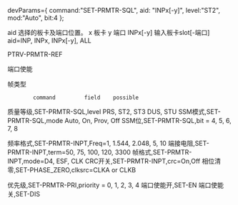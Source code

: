 
devParams={
command:"SET-PRMTR-SQL", 
aid: "INPx[-y]", 
level:"ST2",
mod:"Auto",
bit:4
};

aid 选择的板卡及端口位置。
x 板卡  y 端口
INPx[-y] 输入板卡slot[-端口]      
aid=INP, INPx, INPx[-y], ALL



PTRV-PRMTR-REF

端口使能

帧类型 

            command         field    possible
质量等级,SET-PRMTR-SQL,level   PRS, ST2, ST3 DUS, STU
SSM模式,SET-PRMTR-SQL,mode    Auto, On, Prov, Off
SSM位,SET-PRMTR-SQL,bit = 4, 5, 6, 7, 8

频率格式,SET-PRMTR-INPT,Freq=1, 1.544, 2.048, 5, 10
端接电阻,SET-PRMTR-INPT,term=50, 75, 100, 120, 3300
帧格式,SET-PRMTR-INPT,mode=D4, ESF, CLK
CRC开关,SET-PRMTR-INPT,crc=On,Off
相位清零,SET-PHASE_ZERO,clksrc=CLKA or CLKB

优先级,SET-PRMTR-PRI,priority = 0, 1, 2, 3, 4
端口使能开,SET-EN
端口使能关,SET-DIS


<!-- 
频率稳定阈值,SET-PRMTR-FREQ  
lim1, lim2 = <number>
mod1, mod2 = Fail, Alrm, Rept, Ignr
tmper = 100, 1000, 10000


MTIE阈值,SET-PRMTR-MTIE
lim1, lim2 = <number>
mod1, mod2 = Fail, Alrm, Rept, Ignr
tmper = 100, 1000, -->


